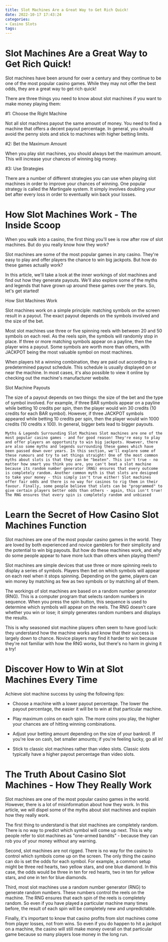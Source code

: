```yaml
---
title: Slot Machines Are a Great Way to Get Rich Quick!
date: 2022-10-17 17:43:24
categories:
- Casino Slots
tags:
---
```



#  Slot Machines Are a Great Way to Get Rich Quick!

Slot machines have been around for over a century and they continue to be one of the most popular casino games. While they may not offer the best odds, they are a great way to get rich quick!

There are three things you need to know about slot machines if you want to make money playing them:

#1: Choose the Right Machine

Not all slot machines payout the same amount of money. You need to find a machine that offers a decent payout percentage. In general, you should avoid the penny slots and stick to machines with higher betting limits.

#2: Bet the Maximum Amount

When you play slot machines, you should always bet the maximum amount. This will increase your chances of winning big money.

#3: Use Strategies

There are a number of different strategies you can use when playing slot machines in order to improve your chances of winning. One popular strategy is called the Martingale system. It simply involves doubling your bet after every loss in order to eventually win back your losses.

#  How Slot Machines Work - The Inside Scoop
When you walk into a casino, the first thing you'll see is row after row of slot machines. But do you really know how they work?

Slot machines are some of the most popular games in any casino. They're easy to play and offer players the chance to win big jackpots. But how do these games actually work?

In this article, we'll take a look at the inner workings of slot machines and find out how they generate payouts. We'll also explore some of the myths and legends that have grown up around these games over the years. So, let's get started!

How Slot Machines Work

Slot machines work on a simple principle: matching symbols on the screen result in a payout. The exact payout depends on the symbols involved and the size of the bet.

Most slot machines use three or five spinning reels with between 20 and 50 symbols on each reel. As the reels spin, the symbols will randomly stop in place. If three or more matching symbols appear on a payline, then the player wins a payout. Some symbols are worth more than others, with JACKPOT being the most valuable symbol on most machines.

When players hit a winning combination, they are paid out according to a predetermined payout schedule. This schedule is usually displayed on or near the machine. In most cases, it's also possible to view it online by checking out the machine's manufacturer website.

Slot Machine Payouts

The size of a payout depends on two things: the size of the bet and the type of symbol involved. For example, if three BAR symbols appear on a payline while betting 10 credits per spin, then the player would win 30 credits (10 credits for each BAR symbol). However, if three JACKPOT symbols appeared while betting 10 credits per spin, then the player would win 1000 credits (10 credits x 100). In general, bigger bets lead to bigger payouts.


    Myths & Legends Surrounding Slot Machines Slot machines are one of the most popular casino games - and for good reason! They're easy to play and offer players an opportunity to win big jackpots. However, there are also some myths and legends surrounding these games which have been passed down over years. In this section, we'll explore some of these rumours and try to set things straight! One of the most common myths about slots is that they can be "beaten". This isn't true - no matter how smart you think you are, you can't beat a slot machine because its random number generator (RNG) ensures that every outcome is completely random. Another common myth is that slots are designed to take your money - this simply isn't true either! Slot machines offer fair odds and there is no way for casinos to rig them in their favour. Finally, some people believe that slots can be "programmed" to give certain players better odds than others - again, this isn't true! The RNG ensures that every spin is completely random and unbiased

#  Learn the Secret of How Casino Slot Machines Function 
Slot machines are one of the most popular casino games in the world. They are loved by both experienced and novice gamblers for their simplicity and the potential to win big payouts. But how do these machines work, and why do some people appear to have more luck than others when playing them?

Slot machines are simple devices that use three or more spinning reels to display a series of symbols. Players then bet on which symbols will appear on each reel when it stops spinning. Depending on the game, players can win money by matching as few as two symbols or by matching all of them.

The workings of slot machines are based on a random number generator (RNG). This is a computer program that selects random numbers in sequence. When you press the spin button, this sequence is used to determine which symbols will appear on the reels. The RNG doesn't care whether you win or lose; it simply generates random numbers and displays the results. 

This is why seasoned slot machine players often seem to have good luck: they understand how the machine works and know that their success is largely down to chance. Novice players may find it harder to win because they're not familiar with how the RNG works, but there's no harm in giving it a try!

#  Discover How to Win at Slot Machines Every Time

Achieve slot machine success by using the following tips: 

- Choose a machine with a lower payout percentage. The lower the payout percentage, the easier it will be to win at that particular machine.

- Play maximum coins on each spin. The more coins you play, the higher your chances are of hitting winning combinations.

- Adjust your betting amount depending on the size of your bankroll. If you're low on cash, bet smaller amounts; if you're feeling lucky, go all in!

- Stick to classic slot machines rather than video slots. Classic slots typically have a higher payout percentage than video slots.

#  The Truth About Casino Slot Machines - How They Really Work

Slot machines are one of the most popular casino games in the world. However, there is a lot of misinformation about how they work. In this article, we will dispel some of the myths about slot machines and explain how they really work.

The first thing to understand is that slot machines are completely random. There is no way to predict which symbol will come up next. This is why people refer to slot machines as "one-armed bandits" - because they can rob you of your money without any warning.

Second, slot machines are not rigged. There is no way for the casino to control which symbols come up on the screen. The only thing the casino can do is set the odds for each symbol. For example, a common setup might be three red hearts, two yellow stars, and one blue diamond. In this case, the odds would be three in ten for red hearts, two in ten for yellow stars, and one in ten for blue diamonds.

Third, most slot machines use a random number generator (RNG) to generate random numbers. These numbers control the reels on the machine. The RNG ensures that each spin of the reels is completely random. So even if you have played a particular machine many times before, the result of each spin will be completely new and unpredictable.

Finally, it's important to know that casino profits from slot machines come from player losses, not from wins. So even if you do happen to hit a jackpot on a machine, the casino will still make money overall on that particular game because so many players lose money in the long run.